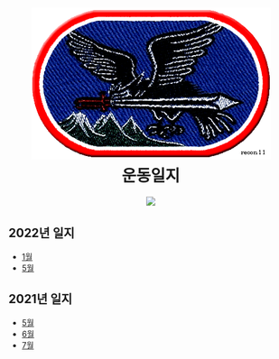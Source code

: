 <h1 align="center">
	<img src="/img/recon.jpg" alt="recon" width="425" />
	<br> 운동일지
</h1>

<p align="center">
	<a href="https://hits.seeyoufarm.com"/>
		<img src="https://hits.seeyoufarm.com/api/count/incr/badge.svg?url=https%3A%2F%2Fgithub.com%2FSonEunHo%2Fworkout_log"/>
	</a>
</p>

## 2022년 일지
- [1월](/log/2022/1)
- [5월](/log/2022/5)

## 2021년 일지
- [5월](/log/2021/5)
- [6월](/log/2021/6)
- [7월](/log/2021/7)